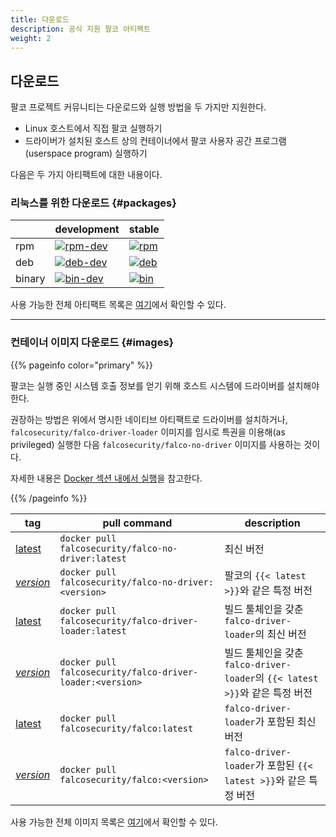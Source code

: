 ```yaml
---
title: 다운로드
description: 공식 지원 팔코 아티팩트
weight: 2
---
```


## 다운로드

팔코 프로젝트 커뮤니티는 다운로드와 실행 방법을 두 가지만 지원한다.

 - Linux 호스트에서 직접 팔코 실행하기
 - 드라이버가 설치된 호스트 상의 컨테이너에서 팔코 사용자 공간 프로그램(userspace program) 실행하기

다음은 두 가지 아티팩트에 대한 내용이다.

### 리눅스를 위한 다운로드 {#packages}

|        | development                                                                                                                 | stable                                                                                                              |
|--------|-----------------------------------------------------------------------------------------------------------------------------|---------------------------------------------------------------------------------------------------------------------|
| rpm    | [![rpm-dev](https://img.shields.io/bintray/v/falcosecurity/rpm-dev/falco?label=Falco&color=%2300aec7&style=flat-square)][1] | [![rpm](https://img.shields.io/bintray/v/falcosecurity/rpm/falco?label=Falco&color=%23005763&style=flat-square)][2] |
| deb    | [![deb-dev](https://img.shields.io/bintray/v/falcosecurity/deb-dev/falco?label=Falco&color=%2300aec7&style=flat-square)][3] | [![deb](https://img.shields.io/bintray/v/falcosecurity/deb/falco?label=Falco&color=%23005763&style=flat-square)][4] |
| binary | [![bin-dev](https://img.shields.io/bintray/v/falcosecurity/bin-dev/falco?label=Falco&color=%2300aec7&style=flat-square)][5] | [![bin](https://img.shields.io/bintray/v/falcosecurity/bin/falco?label=Falco&color=%23005763&style=flat-square)][6] |

사용 가능한 전체 아티팩트 목록은 [여기](https://bintray.com/falcosecurity)에서 확인할 수 있다.

---

### 컨테이너 이미지 다운로드 {#images}

{{% pageinfo color="primary" %}}

팔코는 실행 중인 시스템 호출 정보를 얻기 위해 호스트 시스템에 드라이버를 설치해야 한다.

권장하는 방법은 위에서 명시한 네이티브 아티팩트로 드라이버를 설치하거나, `falcosecurity/falco-driver-loader` 이미지를 임시로 특권을 이용해(as privileged) 실행한 다음 `falcosecurity/falco-no-driver` 이미지를 사용하는 것이다.

자세한 내용은 [Docker 섹션 내에서 실행](https://falco.org/docs/getting-started/running/#docker)을 참고한다.

{{% /pageinfo %}}

|tag | pull command | description |
|----|----------|-----------------|
|[latest](https://hub.docker.com/r/falcosecurity/falco-no-driver/tags)| `docker pull falcosecurity/falco-no-driver:latest` | 최신 버전 |
|[*version*](https://hub.docker.com/r/falcosecurity/falco-no-driver/tags)| `docker pull falcosecurity/falco-no-driver:<version>` | 팔코의 `{{< latest >}}`와 같은 특정 버전 |
|[latest](https://hub.docker.com/r/falcosecurity/falco-driver-loader/tags)| `docker pull falcosecurity/falco-driver-loader:latest` | 빌드 툴체인을 갖춘 `falco-driver-loader`의 최신 버전 |
|[*version*](https://hub.docker.com/r/falcosecurity/falco-driver-loader/tags)| `docker pull falcosecurity/falco-driver-loader:<version>` | 빌드 툴체인을 갖춘 `falco-driver-loader`의 `{{< latest >}}`와 같은 특정 버전 |
|[latest](https://hub.docker.com/r/falcosecurity/falco/tags)| `docker pull falcosecurity/falco:latest` | `falco-driver-loader`가 포함된 최신 버전 |
|[*version*](https://hub.docker.com/r/falcosecurity/falco/tags)| `docker pull falcosecurity/falco:<version>` | `falco-driver-loader`가 포함된 `{{< latest >}}`와 같은 특정 버전 |

사용 가능한 전체 이미지 목록은 [여기](https://github.com/falcosecurity/falco/tree/master/docker)에서 확인할 수 있다.

[1]: https://download.falco.org/packages/rpm-dev
[2]: https://download.falco.org/packages/rpm
[3]: https://download.falco.org/packages/deb-dev/stable
[4]: https://download.falco.org/packages/deb/stable
[5]: https://download.falco.org/packages/bin-dev/x86_64
[6]: https://download.falco.org/packages/bin/x86_64

